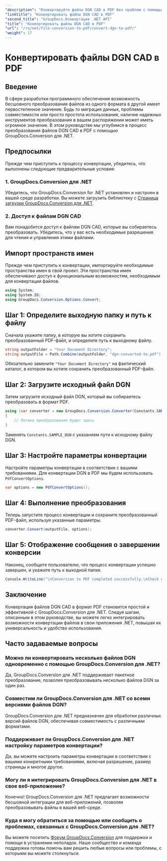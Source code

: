 ```yaml
---
"description": "Конвертируйте файлы DGN CAD в PDF без проблем с помощью GroupDocs.Conversion для .NET. Легко интегрируйте возможности преобразования файлов в свои приложения .NET."
"linktitle": "Конвертировать файлы DGN CAD в PDF"
"second_title": "GroupDocs.Конвертация .NET API"
"title": "Конвертировать файлы DGN CAD в PDF"
"url": "/ru/net/file-conversion-to-pdf/convert-dgn-to-pdf/"
"weight": 17
---
```


# Конвертировать файлы DGN CAD в PDF

## Введение
В сфере разработки программного обеспечения возможность бесшовного преобразования файлов из одного формата в другой имеет первостепенное значение. Будь то миграция данных, проблемы совместимости или просто простота использования, наличие надежных инструментов преобразования в вашем распоряжении может иметь огромное значение. В этом руководстве мы углубимся в процесс преобразования файлов DGN CAD в PDF с помощью GroupDocs.Conversion для .NET.
## Предпосылки
Прежде чем приступить к процессу конвертации, убедитесь, что выполнены следующие предварительные условия:
### 1. GroupDocs.Conversion для .NET
Убедитесь, что GroupDocs.Conversion for .NET установлен и настроен в вашей среде разработки. Вы можете загрузить библиотеку с [Страница загрузки GroupDocs.Conversion для .NET](https://releases.groupdocs.com/conversion/net/).
### 2. Доступ к файлам DGN CAD
Вам понадобится доступ к файлам DGN CAD, которые вы собираетесь преобразовать. Убедитесь, что у вас есть необходимые разрешения для чтения и управления этими файлами.

## Импорт пространств имен
Прежде чем приступить к конвертации, импортируйте необходимые пространства имен в свой проект. Эти пространства имен обеспечивают доступ к функциональным возможностям, необходимым для конвертации файлов.

```csharp
using System;
using System.IO;
using GroupDocs.Conversion.Options.Convert;
```

## Шаг 1: Определите выходную папку и путь к файлу
Сначала укажите папку, в которую вы хотите сохранить преобразованный PDF-файл, и определите путь к выходному файлу.
```csharp
string outputFolder = "Your Document Directory";
string outputFile = Path.Combine(outputFolder, "dgn-converted-to.pdf");
```
Обязательно замените `"Your Document Directory"` на фактический каталог, в котором вы хотите сохранить преобразованный PDF-файл.
## Шаг 2: Загрузите исходный файл DGN
Затем загрузите исходный файл DGN, который вы собираетесь преобразовать в формат PDF.
```csharp
using (var converter = new GroupDocs.Conversion.Converter(Constants.SAMPLE_DGN))
{
    // Логика преобразования будет здесь
}
```
Заменять `Constants.SAMPLE_DGN` с указанием пути к исходному файлу DGN.
## Шаг 3: Настройте параметры конвертации
Настройте параметры конвертации в соответствии с вашими требованиями. Для конвертации DGN в PDF мы будем использовать `PdfConvertOptions`.
```csharp
var options = new PdfConvertOptions();
```
## Шаг 4: Выполнение преобразования
Теперь запустите процесс конвертации и сохраните преобразованный PDF-файл, используя указанные параметры.
```csharp
converter.Convert(outputFile, options);
```
## Шаг 5: Отображение сообщения о завершении конверсии
Наконец, сообщите пользователю, что процесс конвертации успешно завершен, и укажите путь к выходной папке.
```csharp
Console.WriteLine("\nConversion to PDF completed successfully.\nCheck output in {0}", outputFolder);
```

## Заключение
Конвертация файлов DGN CAD в формат PDF становится простой и эффективной с GroupDocs.Conversion для .NET. Следуя шагам, описанным в этом руководстве, вы можете легко интегрировать возможности конвертации файлов в свои приложения .NET, повышая их универсальность и удобство использования.
## Часто задаваемые вопросы
### Можно ли конвертировать несколько файлов DGN одновременно с помощью GroupDocs.Conversion для .NET?
Да, GroupDocs.Conversion для .NET поддерживает пакетное преобразование, позволяя преобразовывать несколько файлов DGN за один раз.
### Совместим ли GroupDocs.Conversion для .NET со всеми версиями файлов DGN?
GroupDocs.Conversion для .NET предназначен для обработки различных версий файлов DGN, обеспечивая совместимость с различными форматами.
### Поддерживает ли GroupDocs.Conversion для .NET настройку параметров конвертации?
Да, вы можете настроить параметры конвертации в соответствии с вашими конкретными требованиями, включая разрешение, размер страницы и многое другое.
### Могу ли я интегрировать GroupDocs.Conversion для .NET в свое веб-приложение?
Конечно! GroupDocs.Conversion для .NET предлагает возможности бесшовной интеграции для веб-приложений, позволяя преобразовывать файлы в вашей веб-среде.
### Куда я могу обратиться за помощью или сообщить о проблемах, связанных с GroupDocs.Conversion для .NET?
Вы можете посетить [Форум GroupDocs.Conversion](https://forum.groupdocs.com/c/conversion/11) для поддержки и помощи в устранении неполадок. Наше сообщество и команда поддержки готовы помочь вам решить любые вопросы или проблемы, с которыми вы можете столкнуться.